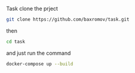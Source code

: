 Task
clone the prject

```bash
git clone https://github.com/baxromov/task.git
```
then 

```bash
cd task
```

and just run the command

```bash
docker-compose up --build
```
